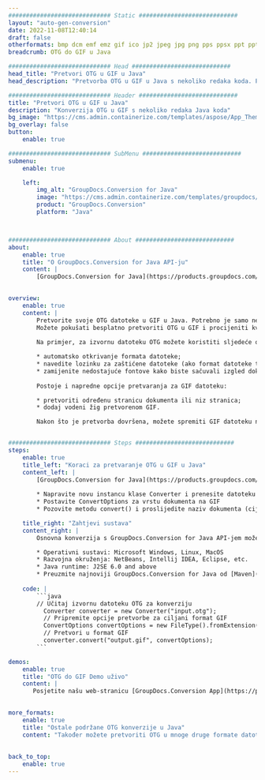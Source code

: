 ```yaml
---
############################# Static ############################
layout: "auto-gen-conversion"
date: 2022-11-08T12:40:14
draft: false
otherformats: bmp dcm emf emz gif ico jp2 jpeg jpg png pps ppsx ppt pptx psb psd svg svgz tga tif tiff webp wmf wmz
breadcrumb: OTG do GIF u Java

############################# Head ############################
head_title: "Pretvori OTG u GIF u Java"
head_description: "Pretvorba OTG u GIF u Java s nekoliko redaka koda. Pretvorite više od 160 formata datoteka pomoću GroupDocs API-ja za pretvorbu dokumenata za Java"

############################# Header ############################
title: "Pretvori OTG u GIF u Java"
description: "Konverzija OTG u GIF s nekoliko redaka Java koda"
bg_image: "https://cms.admin.containerize.com/templates/aspose/App_Themes/V3/images/bg/header1.png"
bg_overlay: false
button:
    enable: true

############################# SubMenu ############################
submenu:
    enable: true

    left:
        img_alt: "GroupDocs.Conversion for Java"
        image: "https://cms.admin.containerize.com/templates/groupdocs/images/product-logos/90x90-noborder/groupdocs-conversion-java.png"
        product: "GroupDocs.Conversion"
        platform: "Java"



############################# About ############################
about:
    enable: true
    title: "O GroupDocs.Conversion for Java API-ju"
    content: |
        [GroupDocs.Conversion for Java](https://products.groupdocs.com/conversion/java/) je napredni API za pretvorbu formata datoteka za pretvorbu između popularnih formata slika i dokumenata kao što su Microsoft Office, OpenDocument, PDF, HTML, e-pošta, CAD. i mnogo više sa samo nekoliko redaka koda. Izvorni API automatski otkriva formate izvornih dokumenata i nudi mnogo opcija za prilagodbu pretvorenih dokumenata. Zajedno s funkcijom izvlačenja informacija iz dokumenta, prema zadanim postavkama podržava i predmemoriju rezultata pretvorbe na lokalni disk. Međutim, bilo koja vrsta predmemorije može se podržati implementacijom odgovarajućih sučelja - Amazon S3, Dropbox, Google Drive, Windows Azure, Reddis ili bilo koja druga.
    

overview:
    enable: true
    content: |
        Pretvorite svoje OTG datoteke u GIF u Java. Potrebno je samo nekoliko redaka Java koda na bilo kojoj platformi po vašem izboru, kao što su Windows, Linux, macOS.
        Možete pokušati besplatno pretvoriti OTG u GIF i procijeniti kvalitetu rezultata pretvorbe. Uz jednostavne skripte za pretvorbu datoteka, možete isprobati sofisticiranije opcije za učitavanje izvorne datoteke OTG i pohranjivanje izlaza GIF. 
        
        Na primjer, za izvornu datoteku OTG možete koristiti sljedeće opcije učitavanja:

        * automatsko otkrivanje formata datoteke;
        * navedite lozinku za zaštićene datoteke (ako format datoteke to podržava);
        * zamijenite nedostajuće fontove kako biste sačuvali izgled dokumenta.
        
        Postoje i napredne opcije pretvaranja za GIF datoteku:

        * pretvoriti određenu stranicu dokumenta ili niz stranica;
        * dodaj vodeni žig pretvorenom GIF.

        Nakon što je pretvorba dovršena, možete spremiti GIF datoteku na vašu lokalnu stazu datoteke ili u bilo koju pohranu treće strane kao što su FTP, Amazon S3, Google Drive, Dropbox itd. Imajte na umu - za pretvorbu OTG do GIF, ne morate instalirati nikakav dodatni softver, kao što su MS Office, Open Office, Adobe Acrobat Reader itd.


############################# Steps ############################
steps:
    enable: true
    title_left: "Koraci za pretvaranje OTG u GIF u Java"
    content_left: |
        [GroupDocs.Conversion for Java](https://products.groupdocs.com/conversion/java/) programerima omogućuje jednostavno pretvaranje OTG datoteke u GIF s nekoliko redaka koda.
        
        * Napravite novu instancu klase Converter i prenesite datoteku OTG s punim putem
        * Postavite ConvertOptions za vrstu dokumenta na GIF
        * Pozovite metodu convert() i proslijedite naziv dokumenta (cijeli put) i format (GIF) kao parametar

    title_right: "Zahtjevi sustava"
    content_right: |
        Osnovna konverzija s GroupDocs.Conversion for Java API-jem može se izvesti sa samo nekoliko redaka koda. Naši API-ji podržani su na svim glavnim platformama i operativnim sustavima. Prije izvršavanja koda u nastavku, provjerite imate li sljedeće preduvjete instalirane na vašem sustavu.

        * Operativni sustavi: Microsoft Windows, Linux, MacOS
        * Razvojna okruženja: NetBeans, Intellij IDEA, Eclipse, etc.
        * Java runtime: J2SE 6.0 and above
        * Preuzmite najnoviji GroupDocs.Conversion for Java od [Maven](https://repository.groupdocs.com/webapp/#/artifacts/browse/tree/General/repo/com/groupdocs/groupdocs-conversion)
         
    code: |
        ```java    
        // Učitaj izvornu datoteku OTG za konverziju
          Converter converter = new Converter("input.otg");
          // Pripremite opcije pretvorbe za ciljani format GIF
          ConvertOptions convertOptions = new FileType().fromExtension("gif").getConvertOptions();
          // Pretvori u format GIF
          converter.convert("output.gif", convertOptions);
        ```

demos:
    enable: true
    title: "OTG do GIF Demo uživo"
    content: |
       Posjetite našu web-stranicu [GroupDocs.Conversion App](https://products.groupdocs.app/conversion/family) i odmah isprobajte konverziju OTG u GIF. Besplatna demo verzija ima sljedeće prednosti
          

more_formats:
    enable: true
    title: "Ostale podržane OTG konverzije u Java"
    content: "Također možete pretvoriti OTG u mnoge druge formate datoteka. Pogledajte popis u nastavku."
       
       
back_to_top:
    enable: true
---
```

